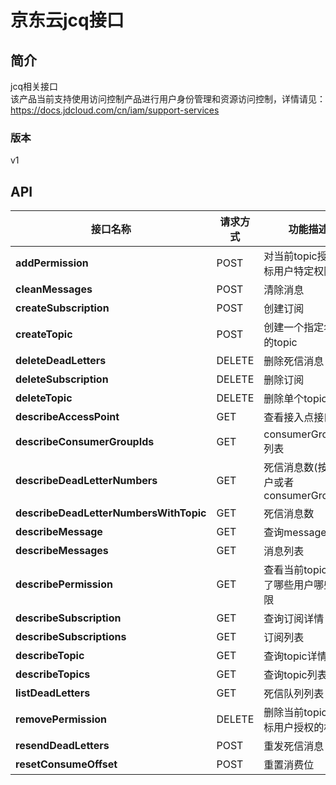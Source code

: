 # 京东云jcq接口


## 简介
jcq相关接口</br>该产品当前支持使用访问控制产品进行用户身份管理和资源访问控制，详情请见：https://docs.jdcloud.com/cn/iam/support-services


### 版本
v1


## API
|接口名称|请求方式|功能描述|
|---|---|---|
|**addPermission**|POST|对当前topic授予目标用户特定权限|
|**cleanMessages**|POST|清除消息|
|**createSubscription**|POST|创建订阅|
|**createTopic**|POST|创建一个指定名称的topic|
|**deleteDeadLetters**|DELETE|删除死信消息|
|**deleteSubscription**|DELETE|删除订阅|
|**deleteTopic**|DELETE|删除单个topic|
|**describeAccessPoint**|GET|查看接入点接口|
|**describeConsumerGroupIds**|GET|consumerGroupId列表|
|**describeDeadLetterNumbers**|GET|死信消息数(按照用户或者consumerGroupId)|
|**describeDeadLetterNumbersWithTopic**|GET|死信消息数|
|**describeMessage**|GET|查询message详情|
|**describeMessages**|GET|消息列表|
|**describePermission**|GET|查看当前topic授予了哪些用户哪些权限|
|**describeSubscription**|GET|查询订阅详情|
|**describeSubscriptions**|GET|订阅列表|
|**describeTopic**|GET|查询topic详情|
|**describeTopics**|GET|查询topic列表|
|**listDeadLetters**|GET|死信队列列表|
|**removePermission**|DELETE|删除当前topic对目标用户授权的权限|
|**resendDeadLetters**|POST|重发死信消息|
|**resetConsumeOffset**|POST|重置消费位|

